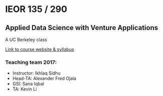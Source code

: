 # IEOR 135 / 290
## Applied Data Science with Venture Applications
A UC Berkeley class

[Link to course website & syllabus](https://data-x.blog)

### Teaching team 2017:
- Instructor: Ikhlaq Sidhu
- Head-TA: Alexander Fred Ojala
- GSI: Sana Iqbal
- TA: Kevin Li
